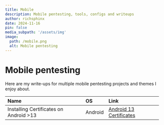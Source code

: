 ```yaml
---
title: Mobile
description: Mobile pentesting, tools, configs and writeups
author: richsphinx
date: 2024-11-16
pin: false
media_subpath: '/assets/img'
image:
  path: /mobile.png
  alt: Mobile pentesting
---
```


# Mobile pentesting

Here are my write-ups for multiple mobile pentesting projects and themes I enjoy about.

| Name                                   | OS      | Link                                                             |
| :------------------------------------- |:------- | :--------------------------------------------------------------- |
| Installing Certificates on Android >13 | Android | [Android 13 Certificates](/mobile/android/android13certificates) | 